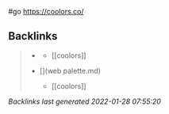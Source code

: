 #go https://coolors.co/

## Backlinks

> - [](2021-02-07.md)
>   - [[coolors]]
>    
> - [](web palette.md)
>   - [[coolors]]

_Backlinks last generated 2022-01-28 07:55:20_
